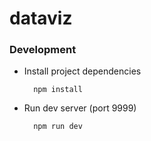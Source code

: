 # dataviz

### Development
- Install project dependencies

        npm install

- Run dev server (port 9999)

        npm run dev

